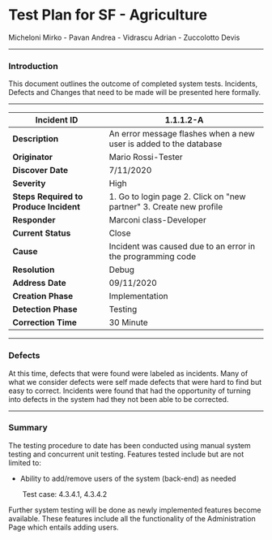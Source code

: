 # Test Plan for SF - Agriculture

Micheloni Mirko - Pavan Andrea - Vidrascu Adrian - Zuccolotto Devis

____________

### Introduction

This document outlines the outcome of completed system tests.  Incidents, Defects and Changes that need to be made will be presented here formally.

_____

| Incident ID                            | 1.1.1.2-A                                                    |
| -------------------------------------- | ------------------------------------------------------------ |
| **Description**                        | An error message flashes when a new user is added to the database |
| **Originator**                         | Mario Rossi-Tester                                           |
| **Discover Date**                      | 7/11/2020                                                    |
| **Severity**                           | High                                                         |
| **Steps Required to Produce Incident** | 1. Go to login page     2. Click on "new partner"   3. Create new profile |
| **Responder**                          | Marconi class-Developer                                      |
| **Current Status**                     | Close                                                        |
| **Cause**                              | Incident was caused due to an error in the programming code  |
| **Resolution**                         | Debug                                                        |
| **Address Date**                       | 09/11/2020                                                   |
| **Creation Phase**                     | Implementation                                               |
| **Detection Phase**                    | Testing                                                      |
| **Correction Time**                    | 30 Minute                                                    |

____

### Defects

At this time, defects that were found were labeled as incidents.  Many of what we consider defects were self made defects that were hard to find but easy to correct. Incidents were found that had the opportunity of turning into defects in the system had they not been able to be corrected.  

_____

### Summary

The testing procedure to date has been conducted using manual system testing and concurrent unit testing.  Features tested include but are not limited to:

- Ability to add/remove users of the system (back-end) as needed

  ​	Test case: 4.3.4.1, 4.3.4.2

Further system testing will be done as newly implemented features become available.  These features include all the functionality of the Administration Page which entails adding users. 